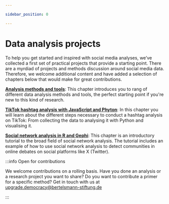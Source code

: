 ```yaml
---

sidebar_position: 0

---
```


# Data analysis projects

To help you get started and inspired with social media analyses, we’ve collected a first set of practical projects that provide a starting point. There are a myrdiad of projects and methods discussion around social media data. Therefore, we welcome additional content and have added a selection of chapters below that would make for great contributions.

**[Analysis methods and tools](04_01_data-analysis-methods)**: This chapter introduces you to rang of different data analysis methods and tools, the perfect starting point if you're new to this kind of research.

**[TikTok hashtag analysis with JavaScript and Phyton](04_02_hashtag-analysis)**: In this chapter you will learn about the different steps necessary to conduct a hashtag analysis on TikTok: From collecting the data to analysing it with Python and visualising it.

**[Social network analysis in R and Gephi](04_03_social-network-analysis)**: This chapter is an introductory tutorial to the broad field of social network analysis. The tutorial includes an example of how to use social network analysis to detect communities in online debates on social platforms like X (Twitter).

:::info Open for contributions

We welcome contributions on a rolling basis. Have you done an analysis or a research project you want to share? Do you want to contribute a primer for a specific method? Get in touch with us at [upgrade.democracy@bertelsmann-stiftung.de](mailto:upgrade.democracy@bertelsmann-stiftung.de)

:::

<LastUpdatedByChip authorLastUpdate="Cathleen Berger" updatedOn="06.12.2024" />